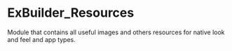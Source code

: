 # ExBuilder_Resources

Module that contains all useful images and others resources for native look and feel and app types.
